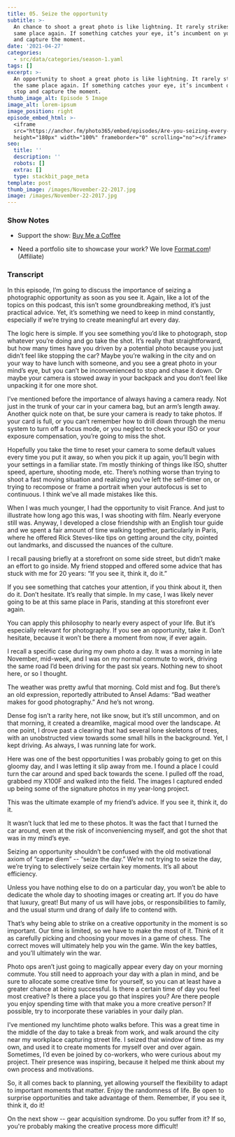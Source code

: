 ```yaml
---
title: 05. Seize the opportunity
subtitle: >-
  An chance to shoot a great photo is like lightning. It rarely strikes in the
  same place again. If something catches your eye, it’s incumbent on you to stop
  and capture the moment.
date: '2021-04-27'
categories:
  - src/data/categories/season-1.yaml
tags: []
excerpt: >-
  An opportunity to shoot a great photo is like lightning. It rarely strikes in
  the same place again. If something catches your eye, it’s incumbent on you to
  stop and capture the moment.
thumb_image_alt: Episode 5 Image
image_alt: lorem-ipsum
image_position: right
episode_embed_html: >-
  <iframe
  src="https://anchor.fm/photo365/embed/episodes/Are-you-seizing-every-opportunity-ev1sm4"
  height="180px" width="100%" frameborder="0" scrolling="no"></iframe>
seo:
  title: ''
  description: ''
  robots: []
  extra: []
  type: stackbit_page_meta
template: post
thumb_image: /images/November-22-2017.jpg
image: /images/November-22-2017.jpg
---
```

### Show Notes

*   Support the show: [Buy Me a Coffee](https://www.buymeacoffee.com/photo365)

*   Need a portfolio site to showcase your work? We love [Format.com](https://format.grsm.io/andrewhaworth8239)! (Affiliate)

### Transcript

In this episode, I’m going to discuss the importance of seizing a photographic opportunity as soon as you see it. Again, like a lot of the topics on this podcast, this isn’t some groundbreaking method, it’s just practical advice. Yet, it’s something we need to keep in mind constantly, especially if we’re trying to create meaningful art every day.

The logic here is simple. If you see something you’d like to photograph, stop whatever you’re doing and go take the shot. It’s really that straightforward, but how many times have you driven by a potential photo because you just didn’t feel like stopping the car? Maybe you’re walking in the city and on your way to have lunch with someone, and you see a great photo in your mind’s eye, but you can’t be inconvenienced to stop and chase it down. Or maybe your camera is stowed away in your backpack and you don’t feel like unpacking it for one more shot.

I’ve mentioned before the importance of always having a camera ready. Not just in the trunk of your car in your camera bag, but an arm’s length away. Another quick note on that, be sure your camera is ready to take photos. If your card is full, or you can’t remember how to drill down through the menu system to turn off a focus mode, or you neglect to check your ISO or your exposure compensation, you’re going to miss the shot.

Hopefully you take the time to reset your camera to some default values every time you put it away, so when you pick it up again, you’ll begin with your settings in a familiar state. I’m mostly thinking of things like ISO, shutter speed, aperture, shooting mode, etc. There’s nothing worse than trying to shoot a fast moving situation and realizing you’ve left the self-timer on, or trying to recompose or frame a portrait when your autofocus is set to continuous. I think we’ve all made mistakes like this.

When I was much younger, I had the opportunity to visit France. And just to illustrate how long ago this was, I was shooting with film. Nearly everyone still was. Anyway, I developed a close friendship with an English tour guide and we spent a fair amount of time walking together, particularly in Paris, where he offered Rick Steves-like tips on getting around the city, pointed out landmarks, and discussed the nuances of the culture.

I recall pausing briefly at a storefront on some side street, but didn’t make an effort to go inside. My friend stopped and offered some advice that has stuck with me for 20 years: “If you see it, think it, do it.”

If you see something that catches your attention, if you think about it, then do it. Don’t hesitate. It’s really that simple. In my case, I was likely never going to be at this same place in Paris, standing at this storefront ever again.

You can apply this philosophy to nearly every aspect of your life. But it’s especially relevant for photography. If you see an opportunity, take it. Don’t hesitate, because it won’t be there a moment from now, if ever again.

I recall a specific case during my own photo a day. It was a morning in late November, mid-week, and I was on my normal commute to work, driving the same road I’d been driving for the past six years. Nothing new to shoot here, or so I thought.

The weather was pretty awful that morning. Cold mist and fog. But there’s an old expression, reportedly attributed to Ansel Adams: “Bad weather makes for good photography.” And he’s not wrong.

Dense fog isn’t a rarity here, not like snow, but it’s still uncommon, and on that morning, it created a dreamlike, magical mood over the landscape. At one point, I drove past a clearing that had several lone skeletons of trees, with an unobstructed view towards some small hills in the background. Yet, I kept driving. As always, I was running late for work.

Here was one of the best opportunities I was probably going to get on this gloomy day, and I was letting it slip away from me. I found a place I could turn the car around and sped back towards the scene. I pulled off the road, grabbed my X100F and walked into the field. The images I captured ended up being some of the signature photos in my year-long project.

This was the ultimate example of my friend’s advice. If you see it, think it, do it.

It wasn’t luck that led me to these photos. It was the fact that I turned the car around, even at the risk of inconveniencing myself, and got the shot that was in my mind’s eye.

Seizing an opportunity shouldn’t be confused with the old motivational axiom of “carpe diem” -- “seize the day.”  We’re not trying to seize the day, we’re trying to selectively seize certain key moments. It’s all about efficiency.

Unless you have nothing else to do on a particular day, you won’t be able to dedicate the whole day to shooting images or creating art. If you do have that luxury, great! But many of us will have jobs, or responsibilities to family, and the usual sturm und drang of daily life to contend with.

That’s why being able to strike on a creative opportunity in the moment is so important. Our time is limited, so we have to make the most of it. Think of it as carefully picking and choosing your moves in a game of chess. The correct moves will ultimately help you win the game. Win the key battles, and you’ll ultimately win the war.

Photo ops aren’t just going to magically appear every day on your morning commute. You still need to approach your day with a plan in mind, and be sure to allocate some creative time for yourself, so you can at least have a greater chance at being successful. Is there a certain time of day you feel most creative? Is there a place you go that inspires you? Are there people you enjoy spending time with that make you a more creative person? If possible, try to incorporate these variables in your daily plan.

I’ve mentioned my lunchtime photo walks before. This was a great time in the middle of the day to take a break from work, and walk around the city near my workplace capturing street life. I seized that window of time as my own, and used it to create moments for myself over and over again. Sometimes, I’d even be joined by co-workers, who were curious about my project. Their presence was inspiring, because it helped me think about my own process and motivations.

So, it all comes back to planning, yet allowing yourself the flexibility to adapt to important moments that matter. Enjoy the randomness of life. Be open to surprise opportunities and take advantage of them. Remember, if you see it, think it, do it!

On the next show -- gear acquisition syndrome. Do you suffer from it? If so, you're probably making the creative process more difficult!
